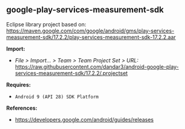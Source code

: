 ## google-play-services-measurement-sdk

Eclipse library project based on:<br/>
https://maven.google.com/com/google/android/gms/play-services-measurement-sdk/17.2.2/play-services-measurement-sdk-17.2.2.aar

**Import:**
- _File > Import... > Team > Team Project Set > URL:_<br/>
  https://raw.githubusercontent.com/dandar3/android-google-play-services-measurement-sdk/17.2.2/.projectset

**Requires:**
- `Android 9 (API 28) SDK Platform`

**References:**
- https://developers.google.com/android/guides/releases